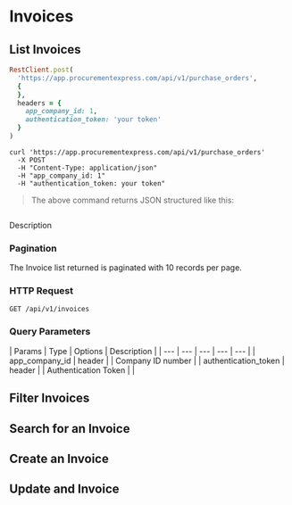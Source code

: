 # Invoices

## List Invoices

```ruby
RestClient.post(
  'https://app.procurementexpress.com/api/v1/purchase_orders',
  {
  },
  headers = {
    app_company_id: 1,
    authentication_token: 'your token'
  }
)
```

```shell
curl 'https://app.procurementexpress.com/api/v1/purchase_orders'
  -X POST
  -H "Content-Type: application/json"
  -H "app_company_id: 1"
  -H "authentication_token: your token"
```
> The above command returns JSON structured like this:

```json

```

Description

### Pagination
The Invoice list returned is paginated with 10 records per page.

### HTTP Request
`GET /api/v1/invoices`

### Query Parameters

| Params | Type | Options | Description |
| --- | --- | --- | --- | --- |
| app_company_id | header | | Company ID number |
| authentication_token | header | | Authentication Token |
| 

## Filter Invoices


## Search for an Invoice


## Create an Invoice


## Update and Invoice


## 

